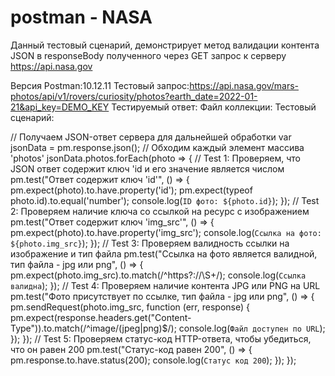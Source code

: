 # postman - NASA

Данный тестовый сценарий, демонстрирует метод валидации контента JSON в responseBody полученного через GET запрос к серверу https://api.nasa.gov

Версия Postman:10.12.11
Тестовый запрос:https://api.nasa.gov/mars-photos/api/v1/rovers/curiosity/photos?earth_date=2022-01-21&api_key=DEMO_KEY
Тестируемый ответ: 
Файл коллекции:
Тестовый сценарий:

// Получаем JSON-ответ сервера для дальнейшей обработки
var jsonData = pm.response.json();
// Обходим каждый элемент массива 'photos'
jsonData.photos.forEach(photo => {
  // Test 1: Проверяем, что JSON ответ содержит ключ 'id и его значение является числом
  pm.test("Ответ содержит ключ 'id'", () => {
    pm.expect(photo).to.have.property('id');
    pm.expect(typeof photo.id).to.equal('number');
    console.log(`ID фото: ${photo.id}`);
  });
  // Test 2: Проверяем наличие ключа со ссылкой на ресурс с изображением
  pm.test("Ответ содержит ключ 'img_src'", () => {
    pm.expect(photo).to.have.property('img_src');
    console.log(`Ссылка на фото: ${photo.img_src}`);
  });
  // Test 3: Проверяем валидность ссылки на изображение и тип файла
  pm.test("Ссылка на фото является валидной, тип файла - jpg или png", () => {
    pm.expect(photo.img_src).to.match(/^https?:\/\/\S+/);
    console.log(`Ссылка валидна`);
  });
  // Test 4: Проверяем наличие контента JPG или PNG на URL
  pm.test("Фото присутствует по ссылке, тип файла - jpg или png", () => {
      pm.sendRequest(photo.img_src, function (err, response) {
      pm.expect(response.headers.get("Content-Type")).to.match(/^image\/(jpeg|png)$/);
      console.log(`Файл доступен по URL`);
    });
  });
  // Test 5: Проверяем статус-код HTTP-ответа, чтобы убедиться, что он равен 200
  pm.test("Статус-код равен 200", () => {
    pm.response.to.have.status(200);
    console.log(`Статус код 200`);
  });
});

